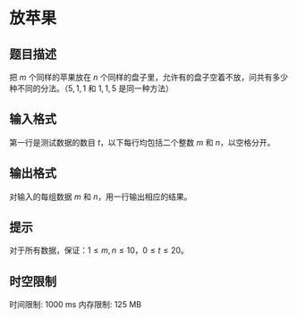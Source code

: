 # 放苹果

## 题目描述

把 $m$ 个同样的苹果放在 $n$ 个同样的盘子里，允许有的盘子空着不放，问共有多少种不同的分法。（$5,1,1$ 和 $1,1,5$ 是同一种方法）


## 输入格式

第一行是测试数据的数目 $t$，以下每行均包括二个整数 $m$ 和 $n$，以空格分开。

## 输出格式

对输入的每组数据 $m$ 和 $n$，用一行输出相应的结果。


## 提示

对于所有数据，保证：$1\leq m,n\leq 10$，$0 \leq t \leq 20$。

## 时空限制

时间限制: 1000 ms
内存限制: 125 MB
